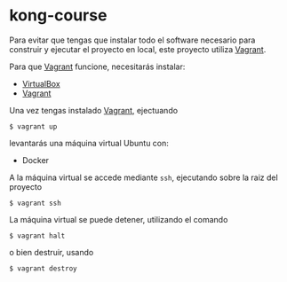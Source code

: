 # kong-course
Para evitar que tengas que instalar todo el software necesario para construir y ejecutar el proyecto en local,
este proyecto utiliza [Vagrant](https://www.vagrantup.com/).

Para que [Vagrant](https://www.vagrantup.com/) funcione, necesitarás instalar:

* [VirtualBox](https://www.virtualbox.org/wiki/Downloads)
* [Vagrant](https://www.vagrantup.com/downloads.html)

Una vez tengas instalado [Vagrant](https://www.vagrantup.com/), ejectuando

```
$ vagrant up
```

levantarás una máquina virtual Ubuntu con:

* Docker

A la máquina virtual se accede mediante ```ssh```, ejecutando sobre la raiz del proyecto

```
$ vagrant ssh
```

La máquina virtual se puede detener, utilizando el comando

```
$ vagrant halt
```

o bien destruir, usando

```
$ vagrant destroy
```

